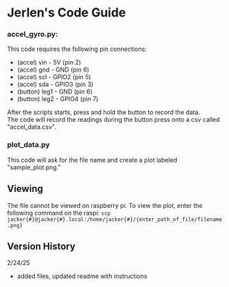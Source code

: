 # Jerlen's Code Guide


### accel_gyro.py:  
This code requires the following pin connections:  
* (accel) vin   - 5V    (pin 2)
* (accel) gnd   - GND   (pin 6)
* (accel) scl   - GPIO2 (pin 5)
* (accel) sda   - GPIO3 (pin 3)
* (button) leg1 - GND   (pin 6)
* (button) leg2 - GPIO4 (pin 7)

After the scripts starts, press and hold the button to record the data.  
The code will record the readings during the button press onto a csv called "accel_data.csv".

### plot_data.py  
This code will ask for the file name and create a plot labeled "sample_plot.png."

## Viewing  
The file cannot be viewed on raspberry pi. To view the plot, enter the following command on the raspi:  `scp jacker{#}@jacker{#}.local:/home/jacker{#}/{enter_path_of_file/filename.png}`

## Version History  
2/24/25
* added files, updated readme with instructions

